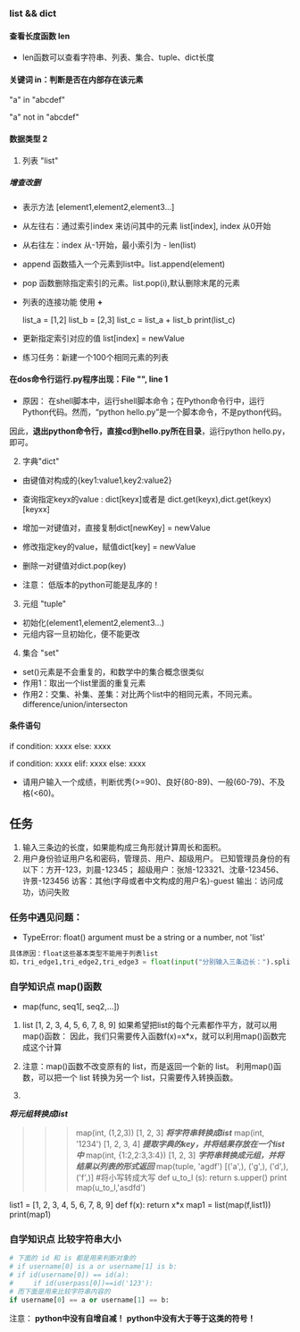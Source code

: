### list && dict

#### 查看长度函数 len
* len函数可以查看字符串、列表、集合、tuple、dict长度

#### 关键词 in：判断是否在内部存在该元素
"a" in "abcdef"

"a" not in "abcdef"

#### 数据类型 2
1. 列表 "list"
##### 增查改删
* 表示方法 [element1,element2,element3...]
* 从左往右：通过索引index 来访问其中的元素 list[index], index 从0开始
* 从右往左：index 从-1开始，最小索引为 - len(list)
* append 函数插入一个元素到list中。list.append(element)
* pop 函数删除指定索引的元素。list.pop(i),默认删除末尾的元素
* 列表的连接功能 使用 **+**

    list_a = [1,2]
    list_b = [2,3]
    list_c = list_a + list_b
    print(list_c)
* 更新指定索引对应的值 list[index] = newValue

* 练习任务：新建一个100个相同元素的列表

#### 在dos命令行运行.py程序出现：File "<stdin>", line 1
* 原因： 
在shell脚本中，运行shell脚本命令；在Python命令行中，运行Python代码。然而，“python hello.py”是一个脚本命令，不是python代码。

因此，**退出python命令行，直接cd到hello.py所在目录**，运行python hello.py，即可。

2. 字典"dict"
* 由键值对构成的{key1:value1,key2:value2}
* 查询指定keyx的value : dict[keyx]或者是
dict.get(keyx),dict.get(keyx)[keyxx]
* 增加一对键值对，直接复制dict[newKey] = newValue
* 修改指定key的value，赋值dict[key] = newValue
* 删除一对键值对dict.pop(key)

* 注意： 低版本的python可能是乱序的！

3. 元组 "tuple"
* 初始化(element1,element2,element3...)
* 元组内容一旦初始化，便不能更改

4. 集合 "set"
* set()元素是不会重复的，和数学中的集合概念很类似
* 作用1：取出一个list里面的重复元素
* 作用2：交集、补集、差集：对比两个list中的相同元素，不同元素。
difference/union/intersecton

#### 条件语句

if condition:
    xxxx
else:
    xxxx

if condition:
    xxxx
elif:
    xxxx
else:
    xxxx

* 请用户输入一个成绩，判断优秀(>=90)、良好(80-89)、一般(60-79)、不及格(<60)。

## 任务

1. 输入三条边的长度，如果能构成三角形就计算周长和面积。
2. 用户身份验证用户名和密码，管理员、用户、超级用户。
已知管理员身份的有以下：方开-123，刘晨-12345；
超级用户：张旭-123321、沈章-123456、许景-123456
访客：其他(字母或者中文构成的用户名)-guest
输出：访问成功，访问失败

### 任务中遇见问题：
* TypeError: float() argument must be a string or a number, not 'list'
```python    
具体原因：float这些基本类型不能用于列表list
如，tri_edge1,tri_edge2,tri_edge3 = float(input("分别输入三条边长：").split(','))
```
### 自学知识点 map()函数

* map(func, seq1[, seq2,…])

1. list [1, 2, 3, 4, 5, 6, 7, 8, 9]
    如果希望把list的每个元素都作平方，就可以用map()函数：
    因此，我们只需要传入函数f(x)=x*x，就可以利用map()函数完成这个计算

2. 注意：map()函数不改变原有的 list，而是返回一个新的 list。
利用map()函数，可以把一个 list 转换为另一个 list，只需要传入转换函数。

3. 
***将元组转换成list***
>>> map(int, (1,2,3))
[1, 2, 3]
***将字符串转换成list***
>>> map(int, '1234')
[1, 2, 3, 4]
***提取字典的key，并将结果存放在一个list中***
>>> map(int, {1:2,2:3,3:4})
[1, 2, 3]
***字符串转换成元组，并将结果以列表的形式返回***
>>> map(tuple, 'agdf')
[('a',), ('g',), ('d',), ('f',)]
#将小写转成大写
def u_to_l (s):
 return s.upper()
print map(u_to_l,'asdfd')

list1 = [1, 2, 3, 4, 5, 6, 7, 8, 9]
def f(x):
    return x*x
map1 = list(map(f,list1))
print(map1)

### 自学知识点 比较字符串大小
```python
# 下面的 id 和 is 都是用来判断对象的
# if username[0] is a or username[1] is b:
# if id(username[0]) == id(a):
#     if id(userpass[0])==id('123'):
# 而下面是用来比较字符串内容的
if username[0] == a or username[1] == b:
```
注意： **python中没有自增自减！**
**python中没有大于等于这类的符号！**